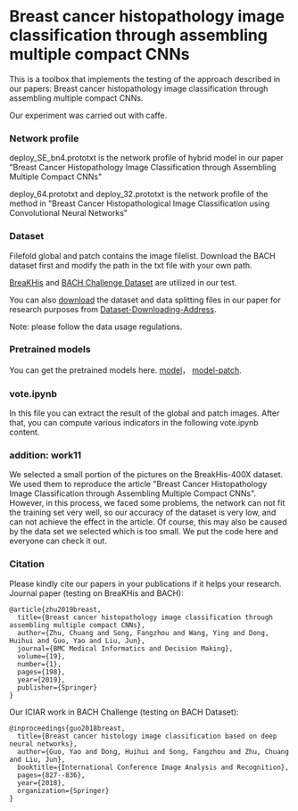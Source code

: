 # Breast cancer histopathology image classification through assembling multiple compact CNNs
This is a toolbox that implements the testing of the approach described in our papers: Breast cancer histopathology image classification through assembling multiple compact CNNs.

Our experiment was carried out with caffe.

###  Network profile

 deploy_SE_bn4.prototxt is the network profile of hybrid model in our paper "Breast Cancer Histopathology Image Classification through Assembling Multiple Compact CNNs"

 deploy_64.prototxt and deploy_32.prototxt is the network profile of the method in "Breast Cancer Histopathological Image Classification using Convolutional Neural Networks"

###  Dataset

 Filefold global and patch contains the image filelist. Download the BACH dataset first and modify the path in the txt file with your own path.
 
 [BreaKHis](https://ieeexplore.ieee.org/abstract/document/7312934) and [BACH Challenge Dataset](https://iciar2018-challenge.grand-challenge.org/) are utilized in our test. 

 You can also [download](https://drive.google.com/drive/folders/1fjOYHnX7n-gmBXCChq9pZM8ByskOVe3_?usp=sharing) the dataset and data splitting files in our paper for research purposes from [Dataset-Downloading-Address](https://drive.google.com/drive/folders/1fjOYHnX7n-gmBXCChq9pZM8ByskOVe3_?usp=sharing).

 Note: please follow the data usage regulations. 

###  Pretrained models

 You can get the pretrained models here. [model](https://drive.google.com/file/d/14fjGKqL8CfJlrVdTdsal5fy3v5aV4CvI/view?usp=sharing)， [model-patch](https://drive.google.com/file/d/1zPzQTLSIGvBNwzUK0lO4xAIagnNxV-mM/view?usp=sharing).

###  vote.ipynb

 In this file you can extract the result of the global and patch images. After that, you can compute various indicators in the following vote.ipynb content.


### addition: work11
 We selected a small portion of the pictures on the BreakHis-400X dataset. We used them to reproduce the article "Breast Cancer Histopathology Image Classification through Assembling Multiple Compact CNNs". However, in this process, we faced some problems, the network can not fit the training set very well, so our accuracy of the dataset is very low, and can not achieve the effect in the article. Of course, this may also be caused by the data set we selected which is too small. We put the code here and everyone can check it out.

### Citation
Please kindly cite our papers in your publications if it helps your research.
Journal paper (testing on BreaKHis and BACH):
```
@article{zhu2019breast,
  title={Breast cancer histopathology image classification through assembling multiple compact CNNs},
  author={Zhu, Chuang and Song, Fangzhou and Wang, Ying and Dong, Huihui and Guo, Yao and Liu, Jun},
  journal={BMC Medical Informatics and Decision Making},
  volume={19},
  number={1},
  pages={198},
  year={2019},
  publisher={Springer}
}
```
Our ICIAR work in BACH Challenge (testing on BACH Dataset):
```
@inproceedings{guo2018breast,
  title={Breast cancer histology image classification based on deep neural networks},
  author={Guo, Yao and Dong, Huihui and Song, Fangzhou and Zhu, Chuang and Liu, Jun},
  booktitle={International Conference Image Analysis and Recognition},
  pages={827--836},
  year={2018},
  organization={Springer}
}
```
